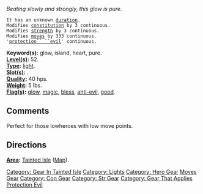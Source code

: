*Beating slowly and strongly, this glow is pure.*

`It has an unknown `[`duration`](Light_Values "wikilink")`.`  
`Modifies `[`constitution`](Constitution "wikilink")` by 3 continuous.`  
`Modifies `[`strength`](Strength "wikilink")` by 3 continuous.`  
`Modifies `[`moves`](Move_Points "wikilink")` by 333 continuous.`  
`'`[`protection`` ``evil`](Protection_Evil "wikilink")`' continuous.`

**Keyword(s):** glow, island, heart, pure.  
**[Level(s)](Object_Level "wikilink"):** 52.  
**[Type](:Category:_Object_Types "wikilink"):**
[light](:Category:_Lights "wikilink").  
**[Slot(s)](Object_Slots "wikilink"):** <used as light>.  
**[Quality](Object_Quality "wikilink"):** 40 hps.  
**[Weight](Object_Weight "wikilink"):** 5 lbs.  
**[Flag(s)](:Category:_Object_Flags "wikilink"):**
[glow](Glow_Flag "wikilink"), [magic](Magic_Flag "wikilink"),
[bless](Bless_Flag "wikilink"), [anti-evil](Anti-Evil_Flag "wikilink"),
[good](Good_Flag "wikilink").  

## Comments

Perfect for those lowheroes with low move points.

## Directions

**[Area](:Category:_Areas "wikilink"):** [Tainted
Isle](:Category:_Tainted_Isle "wikilink")
([Map](Tainted_Isle_Map "wikilink")).  

[Category: Gear In Tainted
Isle](Category:_Gear_In_Tainted_Isle "wikilink") [Category:
Lights](Category:_Lights "wikilink") [Category: Hero
Gear](Category:_Hero_Gear "wikilink") [Moves
Gear](Category:_Move-Point_Gear "wikilink") [Category: Con
Gear](Category:_Con_Gear "wikilink") [Category: Str
Gear](Category:_Str_Gear "wikilink") [Category: Gear That Applies
Protection Evil](Category:_Gear_That_Applies_Protection_Evil "wikilink")
